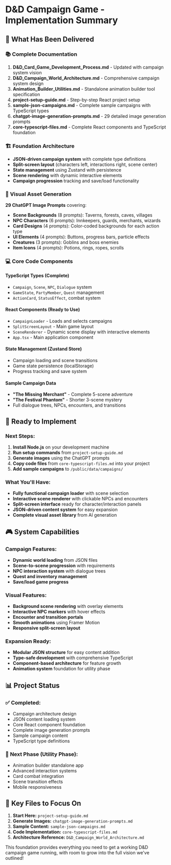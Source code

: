# D&D Campaign Game - Implementation Summary

## 🎯 What Has Been Delivered

### 📚 **Complete Documentation**
1. **D&D_Card_Game_Development_Process.md** - Updated with campaign system vision
2. **D&D_Campaign_World_Architecture.md** - Comprehensive campaign system design
3. **Animation_Builder_Utilities.md** - Standalone animation builder tool specification
4. **project-setup-guide.md** - Step-by-step React project setup
5. **sample-json-campaigns.md** - Complete sample campaigns with TypeScript types
6. **chatgpt-image-generation-prompts.md** - 29 detailed image generation prompts
7. **core-typescript-files.md** - Complete React components and TypeScript foundation

### 🏗️ **Foundation Architecture**
- **JSON-driven campaign system** with complete type definitions
- **Split-screen layout** (characters left, interactions right, scene center)
- **State management** using Zustand with persistence
- **Scene rendering** with dynamic interactive elements
- **Campaign progression** tracking and save/load functionality

### 🎨 **Visual Asset Generation**
**29 ChatGPT Image Prompts** covering:
- **Scene Backgrounds** (8 prompts): Taverns, forests, caves, villages
- **NPC Characters** (6 prompts): Innkeepers, guards, merchants, wizards
- **Card Designs** (4 prompts): Color-coded backgrounds for each action type
- **UI Elements** (4 prompts): Buttons, progress bars, particle effects
- **Creatures** (3 prompts): Goblins and boss enemies
- **Item Icons** (4 prompts): Potions, rings, ropes, scrolls

### 💻 **Core Code Components**

#### **TypeScript Types** (Complete)
- `Campaign`, `Scene`, `NPC`, `Dialogue` system
- `GameState`, `PartyMember`, `Quest` management
- `ActionCard`, `StatusEffect`, combat system

#### **React Components** (Ready to Use)
- `CampaignLoader` - Loads and selects campaigns
- `SplitScreenLayout` - Main game layout
- `SceneRenderer` - Dynamic scene display with interactive elements
- `App.tsx` - Main application component

#### **State Management** (Zustand Store)
- Campaign loading and scene transitions
- Game state persistence (localStorage)
- Progress tracking and save system

#### **Sample Campaign Data**
- **"The Missing Merchant"** - Complete 5-scene adventure
- **"The Festival Phantom"** - Shorter 3-scene mystery
- Full dialogue trees, NPCs, encounters, and transitions

## 🚀 **Ready to Implement**

### **Next Steps:**
1. **Install Node.js** on your development machine
2. **Run setup commands** from `project-setup-guide.md`
3. **Generate images** using the ChatGPT prompts
4. **Copy code files** from `core-typescript-files.md` into your project
5. **Add sample campaigns** to `/public/data/campaigns/`

### **What You'll Have:**
- **Fully functional campaign loader** with scene selection
- **Interactive scene renderer** with clickable NPCs and encounters
- **Split-screen interface** ready for character/interaction panels
- **JSON-driven content system** for easy expansion
- **Complete visual asset library** from AI generation

## 🎮 **System Capabilities**

### **Campaign Features:**
- **Dynamic world loading** from JSON files
- **Scene-to-scene progression** with requirements
- **NPC interaction system** with dialogue trees
- **Quest and inventory management**
- **Save/load game progress**

### **Visual Features:**
- **Background scene rendering** with overlay elements
- **Interactive NPC markers** with hover effects
- **Encounter and transition portals**
- **Smooth animations** using Framer Motion
- **Responsive split-screen layout**

### **Expansion Ready:**
- **Modular JSON structure** for easy content addition
- **Type-safe development** with comprehensive TypeScript
- **Component-based architecture** for feature growth
- **Animation system** foundation for utility phase

## 📊 **Project Status**

### ✅ **Completed:**
- Campaign architecture design
- JSON content loading system
- Core React component foundation
- Complete image generation prompts
- Sample campaign content
- TypeScript type definitions

### 🔄 **Next Phase (Utility Phase):**
- Animation builder standalone app
- Advanced interaction systems
- Card combat integration
- Scene transition effects
- Mobile responsiveness

## 🎯 **Key Files to Focus On**

1. **Start Here:** `project-setup-guide.md`
2. **Generate Images:** `chatgpt-image-generation-prompts.md`
3. **Sample Content:** `sample-json-campaigns.md`
4. **Code Implementation:** `core-typescript-files.md`
5. **Architecture Reference:** `D&D_Campaign_World_Architecture.md`

This foundation provides everything you need to get a working D&D campaign game running, with room to grow into the full vision we've outlined! 